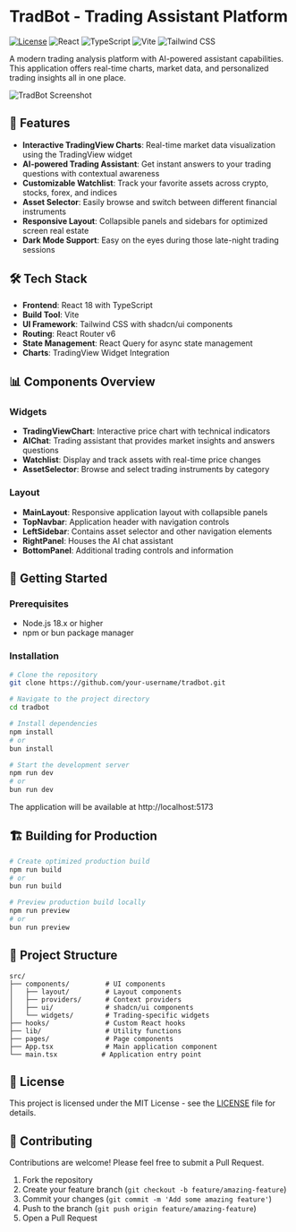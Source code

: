 # TradBot - Trading Assistant Platform

[![License](https://img.shields.io/badge/license-MIT-blue.svg)](LICENSE)
![React](https://img.shields.io/badge/React-18.3.1-61DAFB?logo=react)
![TypeScript](https://img.shields.io/badge/TypeScript-5.5.3-3178C6?logo=typescript)
![Vite](https://img.shields.io/badge/Vite-5.4.1-646CFF?logo=vite)
![Tailwind CSS](https://img.shields.io/badge/Tailwind-3.4.11-06B6D4?logo=tailwindcss)

A modern trading analysis platform with AI-powered assistant capabilities. This application offers real-time charts, market data, and personalized trading insights all in one place.

![TradBot Screenshot](https://via.placeholder.com/800x450.png?text=TradBot+Trading+Platform)

## 🚀 Features

- **Interactive TradingView Charts**: Real-time market data visualization using the TradingView widget
- **AI-powered Trading Assistant**: Get instant answers to your trading questions with contextual awareness
- **Customizable Watchlist**: Track your favorite assets across crypto, stocks, forex, and indices
- **Asset Selector**: Easily browse and switch between different financial instruments
- **Responsive Layout**: Collapsible panels and sidebars for optimized screen real estate
- **Dark Mode Support**: Easy on the eyes during those late-night trading sessions

## 🛠️ Tech Stack

- **Frontend**: React 18 with TypeScript
- **Build Tool**: Vite
- **UI Framework**: Tailwind CSS with shadcn/ui components
- **Routing**: React Router v6
- **State Management**: React Query for async state management
- **Charts**: TradingView Widget Integration

## 📊 Components Overview

### Widgets
- **TradingViewChart**: Interactive price chart with technical indicators
- **AIChat**: Trading assistant that provides market insights and answers questions
- **Watchlist**: Display and track assets with real-time price changes
- **AssetSelector**: Browse and select trading instruments by category

### Layout
- **MainLayout**: Responsive application layout with collapsible panels
- **TopNavbar**: Application header with navigation controls
- **LeftSidebar**: Contains asset selector and other navigation elements
- **RightPanel**: Houses the AI chat assistant
- **BottomPanel**: Additional trading controls and information

## 🚀 Getting Started

### Prerequisites
- Node.js 18.x or higher
- npm or bun package manager

### Installation

```bash
# Clone the repository
git clone https://github.com/your-username/tradbot.git

# Navigate to the project directory
cd tradbot

# Install dependencies
npm install
# or
bun install

# Start the development server
npm run dev
# or
bun run dev
```

The application will be available at http://localhost:5173

## 🏗️ Building for Production

```bash
# Create optimized production build
npm run build
# or
bun run build

# Preview production build locally
npm run preview
# or
bun run preview
```

## 🧩 Project Structure

```
src/
├── components/         # UI components
│   ├── layout/         # Layout components
│   ├── providers/      # Context providers
│   ├── ui/             # shadcn/ui components
│   └── widgets/        # Trading-specific widgets
├── hooks/              # Custom React hooks
├── lib/                # Utility functions
├── pages/              # Page components
├── App.tsx             # Main application component
└── main.tsx           # Application entry point
```

## 📝 License

This project is licensed under the MIT License - see the [LICENSE](LICENSE) file for details.

## 🤝 Contributing

Contributions are welcome! Please feel free to submit a Pull Request.

1. Fork the repository
2. Create your feature branch (`git checkout -b feature/amazing-feature`)
3. Commit your changes (`git commit -m 'Add some amazing feature'`)
4. Push to the branch (`git push origin feature/amazing-feature`)
5. Open a Pull Request
